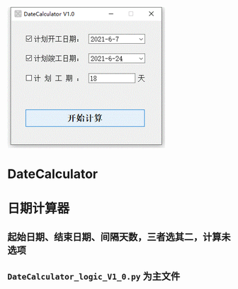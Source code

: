 ![](https://github.com/MrSToneX/DateCalculator/raw/main/screenshot.gif)
# DateCalculator
# 日期计算器
## 起始日期、结束日期、间隔天数，三者选其二，计算未选项
## `DateCalculator_logic_V1_0.py` 为主文件

